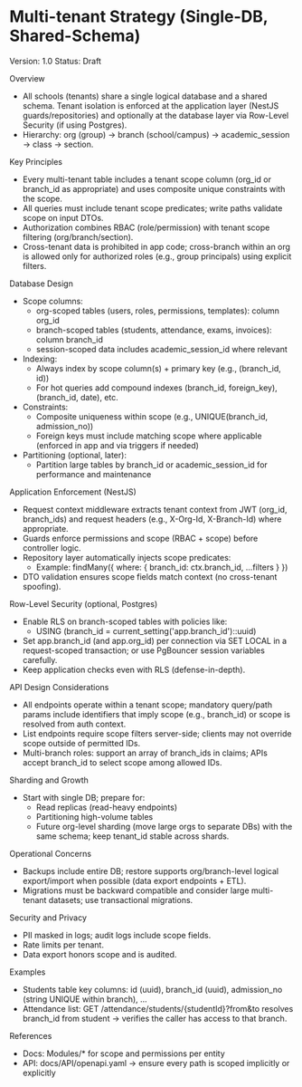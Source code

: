 # Multi-tenant Strategy (Single-DB, Shared-Schema)

Version: 1.0
Status: Draft

Overview
- All schools (tenants) share a single logical database and a shared schema. Tenant isolation is enforced at the application layer (NestJS guards/repositories) and optionally at the database layer via Row-Level Security (if using Postgres).
- Hierarchy: org (group) → branch (school/campus) → academic_session → class → section.

Key Principles
- Every multi-tenant table includes a tenant scope column (org_id or branch_id as appropriate) and uses composite unique constraints with the scope.
- All queries must include tenant scope predicates; write paths validate scope on input DTOs.
- Authorization combines RBAC (role/permission) with tenant scope filtering (org/branch/section).
- Cross-tenant data is prohibited in app code; cross-branch within an org is allowed only for authorized roles (e.g., group principals) using explicit filters.

Database Design
- Scope columns:
  - org-scoped tables (users, roles, permissions, templates): column org_id
  - branch-scoped tables (students, attendance, exams, invoices): column branch_id
  - session-scoped data includes academic_session_id where relevant
- Indexing:
  - Always index by scope column(s) + primary key (e.g., (branch_id, id))
  - For hot queries add compound indexes (branch_id, foreign_key), (branch_id, date), etc.
- Constraints:
  - Composite uniqueness within scope (e.g., UNIQUE(branch_id, admission_no))
  - Foreign keys must include matching scope where applicable (enforced in app and via triggers if needed)
- Partitioning (optional, later):
  - Partition large tables by branch_id or academic_session_id for performance and maintenance

Application Enforcement (NestJS)
- Request context middleware extracts tenant context from JWT (org_id, branch_ids) and request headers (e.g., X-Org-Id, X-Branch-Id) where appropriate.
- Guards enforce permissions and scope (RBAC + scope) before controller logic.
- Repository layer automatically injects scope predicates:
  - Example: findMany({ where: { branch_id: ctx.branch_id, ...filters } })
- DTO validation ensures scope fields match context (no cross-tenant spoofing).

Row-Level Security (optional, Postgres)
- Enable RLS on branch-scoped tables with policies like:
  - USING (branch_id = current_setting('app.branch_id')::uuid)
- Set app.branch_id (and app.org_id) per connection via SET LOCAL in a request-scoped transaction; or use PgBouncer session variables carefully.
- Keep application checks even with RLS (defense-in-depth).

API Design Considerations
- All endpoints operate within a tenant scope; mandatory query/path params include identifiers that imply scope (e.g., branch_id) or scope is resolved from auth context.
- List endpoints require scope filters server-side; clients may not override scope outside of permitted IDs.
- Multi-branch roles: support an array of branch_ids in claims; APIs accept branch_id to select scope among allowed IDs.

Sharding and Growth
- Start with single DB; prepare for:
  - Read replicas (read-heavy endpoints)
  - Partitioning high-volume tables
  - Future org-level sharding (move large orgs to separate DBs) with the same schema; keep tenant_id stable across shards.

Operational Concerns
- Backups include entire DB; restore supports org/branch-level logical export/import when possible (data export endpoints + ETL).
- Migrations must be backward compatible and consider large multi-tenant datasets; use transactional migrations.

Security and Privacy
- PII masked in logs; audit logs include scope fields.
- Rate limits per tenant.
- Data export honors scope and is audited.

Examples
- Students table key columns: id (uuid), branch_id (uuid), admission_no (string UNIQUE within branch), ...
- Attendance list: GET /attendance/students/{studentId}?from&to resolves branch_id from student → verifies the caller has access to that branch.

References
- Docs: Modules/* for scope and permissions per entity
- API: docs/API/openapi.yaml → ensure every path is scoped implicitly or explicitly

